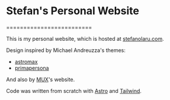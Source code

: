 # Stefan's Personal Website

=========================

This is my personal website, which is hosted at [stefanolaru.com](https://stefanolaru.com).

Design inspired by Michael Andreuzza's themes:

- [astromax](https://github.com/michael-andreuzza/astromax)
- [primapersona](https://lexingtonthemes.com/info/primapersona/)

And also by [MUX](https://www.mux.com/)'s website.

Code was written from scratch with [Astro](https://astro.build/) and [Tailwind](https://tailwindcss.com/).

